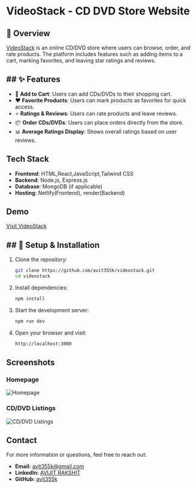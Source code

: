 
# VideoStack - CD DVD Store Website

## 📌 Overview
[VideoStack](https://videostack-ecommerce.netlify.app) is an online CD/DVD store where users can browse, order, and rate products. The platform includes features such as adding items to a cart, marking favorites, and leaving star ratings and reviews.



## ## ✨ Features
- 🛒 **Add to Cart**: Users can add CDs/DVDs to their shopping cart.
- ❤️ **Favorite Products**: Users can mark products as favorites for quick access.
- ⭐ **Ratings & Reviews**: Users can rate products and leave reviews.
- 📦 **Order CDs/DVDs**: Users can place orders directly from the store.
- 📊 **Average Ratings Display**: Shows overall ratings based on user reviews.
## Tech Stack

- **Frontend**: HTML,React,JavaScript,Tailwind CSS
- **Backend**: Node.js, Express.js
- **Database**: MongoDB (if applicable)
- **Hosting**: Netlify(Frontend), render(Backend)
## Demo

[Visit VideoStack](https://videostack-ecommerce.netlify.app)


## ## 🔧 Setup & Installation
1. Clone the repository:
   ```sh
   git clone https://github.com/avit355k/videostack.git
   cd videostack
   ```
2. Install dependencies:
   ```sh
   npm install
   ```
3. Start the development server:
   ```sh
   npm run dev
   ```
4. Open your browser and visit:
   ```sh
   http://localhost:3000
## Screenshots

### Homepage
![Homepage](Screenshot%202025-02-08%20214551.png)

### CD/DVD Listings
![CD/DVD Listings](Screenshot%202025-02-08%20215458.png)

## Contact
For more information or questions, feel free to reach out:

- **Email:** avit355k@gmail.com
- **LinkedIn:** [AVIJIT RAKSHIT](https://www.linkedin.com/in/avit355k/)
- **GitHub:** [avit355k](https://github.com/avit355k)
